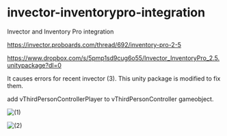 
# invector-inventorypro-integration
Invector and Inventory Pro integration

https://invector.proboards.com/thread/692/inventory-pro-2-5

https://www.dropbox.com/s/5pmp1sd9cug6o55/Invector_InventoryPro_2.5.unitypackage?dl=0

It causes errors for recent invector (3).
This unity package is modified to fix them.


add vThirdPersonControllerPlayer to vThirdPersonController gameobject.

![(1)](https://user-images.githubusercontent.com/34733747/119249985-efc59c00-bbd7-11eb-9ce2-958e07037e6b.png)

![(2)](https://user-images.githubusercontent.com/34733747/119249993-f9e79a80-bbd7-11eb-8180-00e0eedeaf3b.png)


